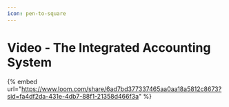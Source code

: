 ```yaml
---
icon: pen-to-square
---
```


# Video - The Integrated Accounting System

{% embed url="https://www.loom.com/share/6ad7bd377337465aa0aa18a5812c8673?sid=fa4df2da-431e-4db7-88f1-21358d466f3a" %}
